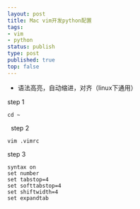 ```yaml
--- 
layout: post
title: Mac vim开发python配置
tags: 
- vim
- python
status: publish
type: post
published: true
top: false
---
```


- 语法高亮，自动缩进，对齐（linux下通用）

step 1

````
cd ~
````
&nbsp;
step 2

````
vim .vimrc
````

step 3

````
syntax on 
set number
set tabstop=4
set softtabstop=4
set shiftwidth=4
set expandtab
````